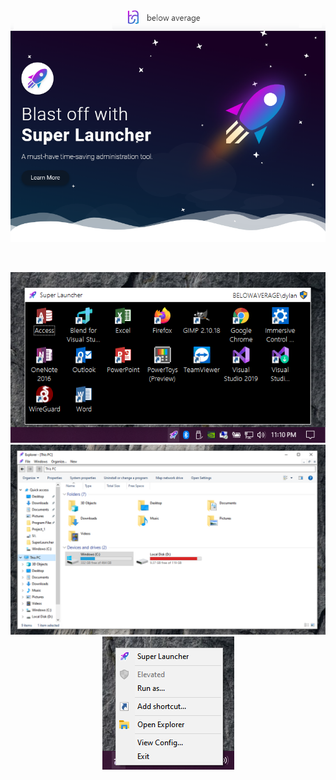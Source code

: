 <a href="https://github.com/belowaverage-org/SuperLauncher/wiki">
   <p align="center"><img src="https://raw.githubusercontent.com/krisdb2009/documentation/master/images/sup_launch_banner.png"></p>
   <br>
   <p align="center">
     <img src="https://raw.githubusercontent.com/belowaverage-org/Wiki/master/assets/software/supersuite/superlauncher/superlaunchermain.png">
     <img src="https://raw.githubusercontent.com/belowaverage-org/Wiki/master/assets/software/supersuite/superlauncher/superlaunchersplorer.png">
     <img src="https://raw.githubusercontent.com/belowaverage-org/Wiki/master/assets/software/supersuite/superlauncher/superlaunchercontext.png">
   </p>
</a>

